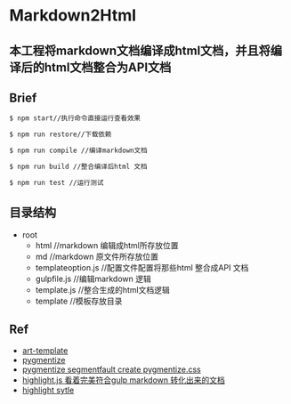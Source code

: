 # Markdown2Html
本工程将markdown文档编译成html文档，并且将编译后的html文档整合为API文档
----------
## Brief

```bash
$ npm start//执行命令直接运行查看效果

$ npm run restore//下载依赖

$ npm run compile //编译markdown文档

$ npm run build //整合编译后html 文档

$ npm run test //运行测试
```
## 目录结构
- root
  + html //markdown 编辑成html所存放位置
  + md //markdown 原文件所存放位置
  + templateoption.js //配置文件配置将那些html 整合成API 文档
  + gulpfile.js //编辑markdown 逻辑
  + template.js //整合生成的html文档逻辑
  + template //模板存放目录
## Ref
- [art-template](https://github.com/aui/art-template)
- [pygmentize](https://github.com/rvagg/node-pygmentize-bundled)
- [pygmentize segmentfault create pygmentize.css](https://segmentfault.com/a/1190000000661337)
- [highlight.js  看着完美符合gulp markdown 转化出来的文档](https://github.com/isagalaev/highlight.js)
- [highlight sytle](https://highlightjs.org/static/demo/)
